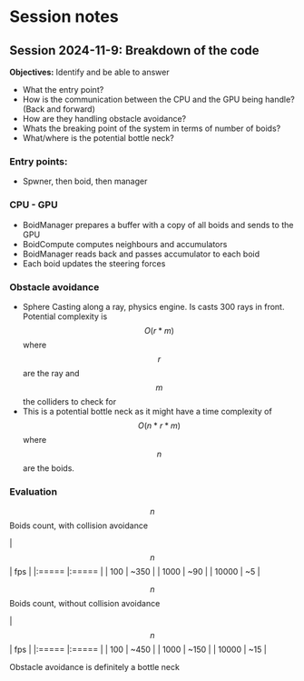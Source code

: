 # Session notes

## Session 2024-11-9: Breakdown of the code

**Objectives:** Identify and be able to answer
- What the entry point?
- How is the communication between the CPU and the GPU being handle? (Back and forward)
- How are they handling obstacle avoidance?
- Whats the breaking point of the system in terms of number of boids?
- What/where is the potential bottle neck?

### Entry points:
- Spwner, then boid, then manager

### CPU - GPU
- BoidManager prepares a buffer with a copy of all boids and sends to the GPU
- BoidCompute computes neighbours and accumulators
- BoidManager reads back and passes accumulator to each boid
- Each boid updates the steering forces

### Obstacle avoidance
- Sphere Casting along a ray, physics engine. Is casts 300 rays in front. Potential complexity is $$O(r*m)$$ where $$r$$ are the ray and $$m$$ the colliders to check for
- This is a potential bottle neck as it might have a time complexity of $$O(n*r*m)$$ where $$n$$ are the boids.

### Evaluation
$$n$$ Boids count, with collision avoidance

| $$n$$ |   fps     |
|:===== |:=====     |
| 100   |   ~350    |
| 1000  |   ~90     |
| 10000 |   ~5      |

$$n$$ Boids count, without collision avoidance

| $$n$$ |   fps     |
|:===== |:=====     |
| 100   |   ~450    |
| 1000  |   ~150    |
| 10000 |   ~15     |

Obstacle avoidance is definitely a bottle neck